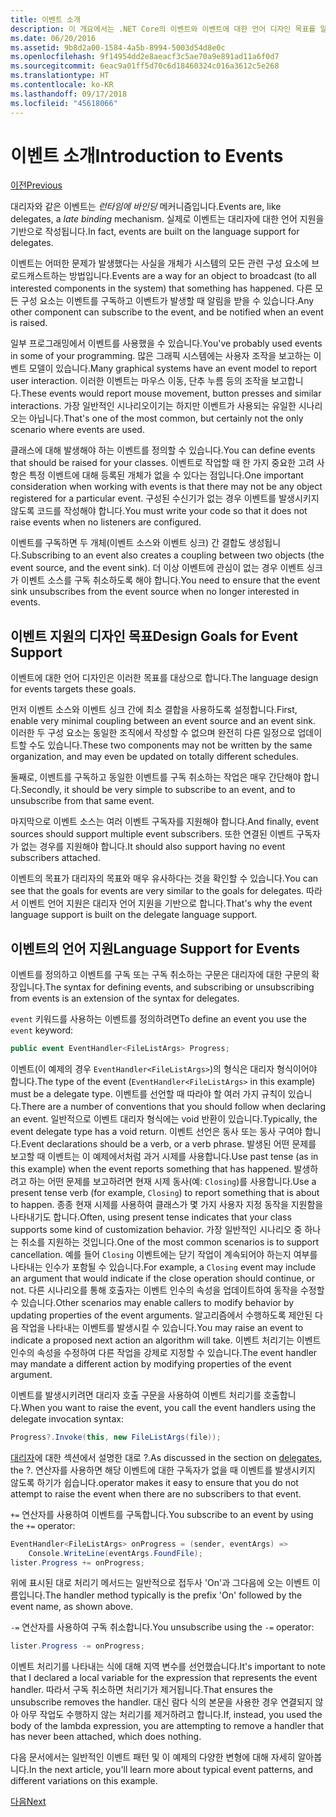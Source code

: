 ```yaml
---
title: 이벤트 소개
description: 이 개요에서는 .NET Core의 이벤트와 이벤트에 대한 언어 디자인 목표를 알아봅니다.
ms.date: 06/20/2016
ms.assetid: 9b8d2a00-1584-4a5b-8994-5003d54d8e0c
ms.openlocfilehash: 9f14954dd2e8aeacf3c5ae70a9e891ad11a6f0d7
ms.sourcegitcommit: 6eac9a01ff5d70c6d18460324c016a3612c5e268
ms.translationtype: HT
ms.contentlocale: ko-KR
ms.lasthandoff: 09/17/2018
ms.locfileid: "45618066"
---
```

# <a name="introduction-to-events"></a><span data-ttu-id="ad9cd-103">이벤트 소개</span><span class="sxs-lookup"><span data-stu-id="ad9cd-103">Introduction to Events</span></span>

[<span data-ttu-id="ad9cd-104">이전</span><span class="sxs-lookup"><span data-stu-id="ad9cd-104">Previous</span></span>](delegates-patterns.md)

<span data-ttu-id="ad9cd-105">대리자와 같은 이벤트는 *런타임에 바인딩* 메커니즘입니다.</span><span class="sxs-lookup"><span data-stu-id="ad9cd-105">Events are, like delegates, a *late binding* mechanism.</span></span> <span data-ttu-id="ad9cd-106">실제로 이벤트는 대리자에 대한 언어 지원을 기반으로 작성됩니다.</span><span class="sxs-lookup"><span data-stu-id="ad9cd-106">In fact, events are built on the language support for delegates.</span></span>

<span data-ttu-id="ad9cd-107">이벤트는 어떠한 문제가 발생했다는 사실을 개체가 시스템의 모든 관련 구성 요소에 브로드캐스트하는 방법입니다.</span><span class="sxs-lookup"><span data-stu-id="ad9cd-107">Events are a way for an object to broadcast (to all interested components in the system) that something has happened.</span></span> <span data-ttu-id="ad9cd-108">다른 모든 구성 요소는 이벤트를 구독하고 이벤트가 발생할 때 알림을 받을 수 있습니다.</span><span class="sxs-lookup"><span data-stu-id="ad9cd-108">Any other component can subscribe to the event, and be notified when an event is raised.</span></span>

<span data-ttu-id="ad9cd-109">일부 프로그래밍에서 이벤트를 사용했을 수 있습니다.</span><span class="sxs-lookup"><span data-stu-id="ad9cd-109">You've probably used events in some of your programming.</span></span> <span data-ttu-id="ad9cd-110">많은 그래픽 시스템에는 사용자 조작을 보고하는 이벤트 모델이 있습니다.</span><span class="sxs-lookup"><span data-stu-id="ad9cd-110">Many graphical systems have an event model to report user interaction.</span></span> <span data-ttu-id="ad9cd-111">이러한 이벤트는 마우스 이동, 단추 누름 등의 조작을 보고합니다.</span><span class="sxs-lookup"><span data-stu-id="ad9cd-111">These events would report mouse movement, button presses and similar interactions.</span></span> <span data-ttu-id="ad9cd-112">가장 일반적인 시나리오이기는 하지만 이벤트가 사용되는 유일한 시나리오는 아닙니다.</span><span class="sxs-lookup"><span data-stu-id="ad9cd-112">That's one of the most common, but certainly not the only scenario where events are used.</span></span>

<span data-ttu-id="ad9cd-113">클래스에 대해 발생해야 하는 이벤트를 정의할 수 있습니다.</span><span class="sxs-lookup"><span data-stu-id="ad9cd-113">You can define events that should be raised for your classes.</span></span> <span data-ttu-id="ad9cd-114">이벤트로 작업할 때 한 가지 중요한 고려 사항은 특정 이벤트에 대해 등록된 개체가 없을 수 있다는 점입니다.</span><span class="sxs-lookup"><span data-stu-id="ad9cd-114">One important consideration when working with events is that there may not be any object registered for a particular event.</span></span> <span data-ttu-id="ad9cd-115">구성된 수신기가 없는 경우 이벤트를 발생시키지 않도록 코드를 작성해야 합니다.</span><span class="sxs-lookup"><span data-stu-id="ad9cd-115">You must write your code so that it does not raise events when no listeners are configured.</span></span>

<span data-ttu-id="ad9cd-116">이벤트를 구독하면 두 개체(이벤트 소스와 이벤트 싱크) 간 결합도 생성됩니다.</span><span class="sxs-lookup"><span data-stu-id="ad9cd-116">Subscribing to an event also creates a coupling between two objects (the event source, and the event sink).</span></span> <span data-ttu-id="ad9cd-117">더 이상 이벤트에 관심이 없는 경우 이벤트 싱크가 이벤트 소스를 구독 취소하도록 해야 합니다.</span><span class="sxs-lookup"><span data-stu-id="ad9cd-117">You need to ensure that the event sink unsubscribes from the event source when no longer interested in events.</span></span>

## <a name="design-goals-for-event-support"></a><span data-ttu-id="ad9cd-118">이벤트 지원의 디자인 목표</span><span class="sxs-lookup"><span data-stu-id="ad9cd-118">Design Goals for Event Support</span></span>

<span data-ttu-id="ad9cd-119">이벤트에 대한 언어 디자인은 이러한 목표를 대상으로 합니다.</span><span class="sxs-lookup"><span data-stu-id="ad9cd-119">The language design for events targets these goals.</span></span>

<span data-ttu-id="ad9cd-120">먼저 이벤트 소스와 이벤트 싱크 간에 최소 결합을 사용하도록 설정합니다.</span><span class="sxs-lookup"><span data-stu-id="ad9cd-120">First, enable very minimal coupling between an event source and an event sink.</span></span> <span data-ttu-id="ad9cd-121">이러한 두 구성 요소는 동일한 조직에서 작성할 수 없으며 완전히 다른 일정으로 업데이트할 수도 있습니다.</span><span class="sxs-lookup"><span data-stu-id="ad9cd-121">These two components may not be written by the same organization, and may even be updated on totally different schedules.</span></span>

<span data-ttu-id="ad9cd-122">둘째로, 이벤트를 구독하고 동일한 이벤트를 구독 취소하는 작업은 매우 간단해야 합니다.</span><span class="sxs-lookup"><span data-stu-id="ad9cd-122">Secondly, it should be very simple to subscribe to an event, and to unsubscribe from that same event.</span></span>

<span data-ttu-id="ad9cd-123">마지막으로 이벤트 소스는 여러 이벤트 구독자를 지원해야 합니다.</span><span class="sxs-lookup"><span data-stu-id="ad9cd-123">And finally, event sources should support multiple event subscribers.</span></span> <span data-ttu-id="ad9cd-124">또한 연결된 이벤트 구독자가 없는 경우를 지원해야 합니다.</span><span class="sxs-lookup"><span data-stu-id="ad9cd-124">It should also support having no event subscribers attached.</span></span>

<span data-ttu-id="ad9cd-125">이벤트의 목표가 대리자의 목표와 매우 유사하다는 것을 확인할 수 있습니다.</span><span class="sxs-lookup"><span data-stu-id="ad9cd-125">You can see that the goals for events are very similar to the goals for delegates.</span></span>
<span data-ttu-id="ad9cd-126">따라서 이벤트 언어 지원은 대리자 언어 지원을 기반으로 합니다.</span><span class="sxs-lookup"><span data-stu-id="ad9cd-126">That's why the event language support is built on the delegate language support.</span></span>

## <a name="language-support-for-events"></a><span data-ttu-id="ad9cd-127">이벤트의 언어 지원</span><span class="sxs-lookup"><span data-stu-id="ad9cd-127">Language Support for Events</span></span>

<span data-ttu-id="ad9cd-128">이벤트를 정의하고 이벤트를 구독 또는 구독 취소하는 구문은 대리자에 대한 구문의 확장입니다.</span><span class="sxs-lookup"><span data-stu-id="ad9cd-128">The syntax for defining events, and subscribing or unsubscribing from events is an extension of the syntax for delegates.</span></span>

<span data-ttu-id="ad9cd-129">`event` 키워드를 사용하는 이벤트를 정의하려면</span><span class="sxs-lookup"><span data-stu-id="ad9cd-129">To define an event you use the `event` keyword:</span></span>

```csharp
public event EventHandler<FileListArgs> Progress;
```

<span data-ttu-id="ad9cd-130">이벤트(이 예제의 경우 `EventHandler<FileListArgs>`)의 형식은 대리자 형식이어야 합니다.</span><span class="sxs-lookup"><span data-stu-id="ad9cd-130">The type of the event (`EventHandler<FileListArgs>` in this example) must be a delegate type.</span></span> <span data-ttu-id="ad9cd-131">이벤트를 선언할 때 따라야 할 여러 가지 규칙이 있습니다.</span><span class="sxs-lookup"><span data-stu-id="ad9cd-131">There are a number of conventions that you should follow when declaring an event.</span></span> <span data-ttu-id="ad9cd-132">일반적으로 이벤트 대리자 형식에는 void 반환이 있습니다.</span><span class="sxs-lookup"><span data-stu-id="ad9cd-132">Typically, the event delegate type has a void return.</span></span>
<span data-ttu-id="ad9cd-133">이벤트 선언은 동사 또는 동사 구여야 합니다.</span><span class="sxs-lookup"><span data-stu-id="ad9cd-133">Event declarations should be a verb, or a verb phrase.</span></span>
<span data-ttu-id="ad9cd-134">발생된 어떤 문제를 보고할 때 이벤트는 이 예제에서처럼 과거 시제를 사용합니다.</span><span class="sxs-lookup"><span data-stu-id="ad9cd-134">Use past tense (as in this example) when the event reports something that has happened.</span></span> <span data-ttu-id="ad9cd-135">발생하려고 하는 어떤 문제를 보고하려면 현재 시제 동사(예: `Closing`)를 사용합니다.</span><span class="sxs-lookup"><span data-stu-id="ad9cd-135">Use a present tense verb (for example, `Closing`) to report something that is about to happen.</span></span> <span data-ttu-id="ad9cd-136">종종 현재 시제를 사용하여 클래스가 몇 가지 사용자 지정 동작을 지원함을 나타내기도 합니다.</span><span class="sxs-lookup"><span data-stu-id="ad9cd-136">Often, using present tense indicates that your class supports some kind of customization behavior.</span></span> <span data-ttu-id="ad9cd-137">가장 일반적인 시나리오 중 하나는 취소를 지원하는 것입니다.</span><span class="sxs-lookup"><span data-stu-id="ad9cd-137">One of the most common scenarios is to support cancellation.</span></span> <span data-ttu-id="ad9cd-138">예를 들어 `Closing` 이벤트에는 닫기 작업이 계속되어야 하는지 여부를 나타내는 인수가 포함될 수 있습니다.</span><span class="sxs-lookup"><span data-stu-id="ad9cd-138">For example, a `Closing` event may include an argument that would indicate if the close operation should continue, or not.</span></span>  <span data-ttu-id="ad9cd-139">다른 시나리오를 통해 호출자는 이벤트 인수의 속성을 업데이트하여 동작을 수정할 수 있습니다.</span><span class="sxs-lookup"><span data-stu-id="ad9cd-139">Other scenarios may enable callers to modify behavior by updating properties of the event arguments.</span></span> <span data-ttu-id="ad9cd-140">알고리즘에서 수행하도록 제안된 다음 작업을 나타내는 이벤트를 발생시킬 수 있습니다.</span><span class="sxs-lookup"><span data-stu-id="ad9cd-140">You may raise an event to indicate a proposed next action an algorithm will take.</span></span> <span data-ttu-id="ad9cd-141">이벤트 처리기는 이벤트 인수의 속성을 수정하여 다른 작업을 강제로 지정할 수 있습니다.</span><span class="sxs-lookup"><span data-stu-id="ad9cd-141">The event handler may mandate a different action by modifying  properties of the event argument.</span></span>

<span data-ttu-id="ad9cd-142">이벤트를 발생시키려면 대리자 호출 구문을 사용하여 이벤트 처리기를 호출합니다.</span><span class="sxs-lookup"><span data-stu-id="ad9cd-142">When you want to raise the event, you call the event handlers using the delegate invocation syntax:</span></span>

```csharp
Progress?.Invoke(this, new FileListArgs(file));
```

<span data-ttu-id="ad9cd-143">[대리자](delegates-patterns.md)에 대한 섹션에서 설명한 대로 ?.</span><span class="sxs-lookup"><span data-stu-id="ad9cd-143">As discussed in the section on [delegates](delegates-patterns.md), the ?.</span></span>
<span data-ttu-id="ad9cd-144">연산자를 사용하면 해당 이벤트에 대한 구독자가 없을 때 이벤트를 발생시키지 않도록 하기가 쉽습니다.</span><span class="sxs-lookup"><span data-stu-id="ad9cd-144">operator makes it easy to ensure that you do not attempt to raise the event when there are no subscribers to that event.</span></span>
 
<span data-ttu-id="ad9cd-145">`+=` 연산자를 사용하여 이벤트를 구독합니다.</span><span class="sxs-lookup"><span data-stu-id="ad9cd-145">You subscribe to an event by using the `+=` operator:</span></span>

```csharp
EventHandler<FileListArgs> onProgress = (sender, eventArgs) => 
    Console.WriteLine(eventArgs.FoundFile);
lister.Progress += onProgress;
```

<span data-ttu-id="ad9cd-146">위에 표시된 대로 처리기 메서드는 일반적으로 접두사 'On'과 그다음에 오는 이벤트 이름입니다.</span><span class="sxs-lookup"><span data-stu-id="ad9cd-146">The handler method typically is the prefix 'On' followed by the event name, as shown above.</span></span>

<span data-ttu-id="ad9cd-147">`-=` 연산자를 사용하여 구독 취소합니다.</span><span class="sxs-lookup"><span data-stu-id="ad9cd-147">You unsubscribe using the `-=` operator:</span></span>

```csharp
lister.Progress -= onProgress;
```

<span data-ttu-id="ad9cd-148">이벤트 처리기를 나타내는 식에 대해 지역 변수를 선언했습니다.</span><span class="sxs-lookup"><span data-stu-id="ad9cd-148">It's important to note that I declared a local variable for the expression that represents the event handler.</span></span> <span data-ttu-id="ad9cd-149">따라서 구독 취소하면 처리기가 제거됩니다.</span><span class="sxs-lookup"><span data-stu-id="ad9cd-149">That ensures the unsubscribe removes the handler.</span></span>
<span data-ttu-id="ad9cd-150">대신 람다 식의 본문을 사용한 경우 연결되지 않아 아무 작업도 수행하지 않는 처리기를 제거하려고 합니다.</span><span class="sxs-lookup"><span data-stu-id="ad9cd-150">If, instead, you used the body of the lambda expression, you are attempting to remove a handler that has never been attached, which does nothing.</span></span>

<span data-ttu-id="ad9cd-151">다음 문서에서는 일반적인 이벤트 패턴 및 이 예제의 다양한 변형에 대해 자세히 알아봅니다.</span><span class="sxs-lookup"><span data-stu-id="ad9cd-151">In the next article, you'll learn more about typical event patterns, and different variations on this example.</span></span>

[<span data-ttu-id="ad9cd-152">다음</span><span class="sxs-lookup"><span data-stu-id="ad9cd-152">Next</span></span>](event-pattern.md)
